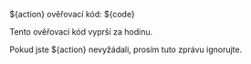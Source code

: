 ${action} ověřovací kód: ${code}

Tento ověřovací kód vyprší za hodinu.

Pokud jste ${action} nevyžádali, prosím tuto zprávu ignorujte.